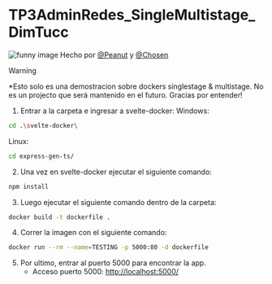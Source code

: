 # TP3AdminRedes_SingleMultistage_DimTucc
![funny image](https://miro.medium.com/v2/resize:fit:1400/format:webp/1*d4l9rmmtG0H9EVZlYNaZLQ.png)
Hecho por [@Peanut](https://github.com/PeanutSouth) y [@Chosen](https://github.com/TheChosenOne7373836)

> [!Warning]
*Esto solo es una demostracion sobre dockers singlestage & multistage. No es un projecto que será mantenido en el futuro. Gracias por entender!

1) Entrar a la carpeta e ingresar a svelte-docker:
   Windows:  
```sh
cd .\svelte-docker\
```
   Linux:
```sh
cd express-gen-ts/
```

2) Una vez en svelte-docker ejecutar el siguiente comando: 
```sh
npm install
```

3) Luego ejecutar el siguiente comando dentro de la carpeta: 
```sh 
docker build -t dockerfile .
```

4) Correr la imagen con el siguiente comando:
```sh 
docker run --rm --name=TESTING -p 5000:80 -d dockerfile
```

5) Por ultimo, entrar al puerto 5000 para encontrar la app. 
    - Acceso puerto 5000: [http://localhost:5000/](http://localhost:5000/)